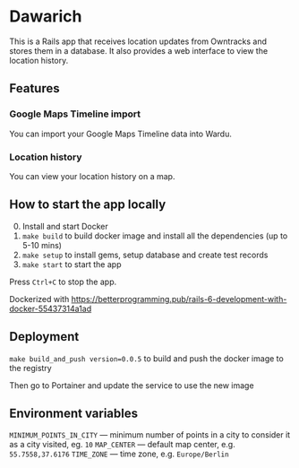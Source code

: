 # Dawarich

This is a Rails app that receives location updates from Owntracks and stores them in a database. It also provides a web interface to view the location history.

## Features

### Google Maps Timeline import

You can import your Google Maps Timeline data into Wardu.

### Location history

You can view your location history on a map.

## How to start the app locally

0. Install and start Docker
1. `make build` to build docker image and install all the dependencies (up to 5-10 mins)
2. `make setup` to install gems, setup database and create test records
3. `make start` to start the app

Press `Ctrl+C` to stop the app.

Dockerized with https://betterprogramming.pub/rails-6-development-with-docker-55437314a1ad

## Deployment

`make build_and_push version=0.0.5` to build and push the docker image to the registry

Then go to Portainer and update the service to use the new image

## Environment variables

`MINIMUM_POINTS_IN_CITY` — minimum number of points in a city to consider it as a city visited, eg. `10`
`MAP_CENTER` — default map center, e.g. `55.7558,37.6176`
`TIME_ZONE` — time zone, e.g. `Europe/Berlin`
